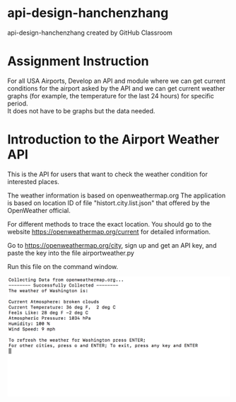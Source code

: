 # api-design-hanchenzhang
api-design-hanchenzhang created by GitHub Classroom

# Assignment Instruction
For all USA Airports, Develop an API and module where we can get current conditions for the airport 
asked by the API and we can get current weather graphs (for example, the temperature for the last 24 hours) for specific period.  
It does not have to be graphs but the data needed.

# Introduction to the Airport Weather API
This is the API for users that want to check the weather condition for interested places.

The weather information is based on openweathermap.org The application is based on location ID of file "histort.city.list.json" that offered by the OpenWeather official.

For different methods to trace the exact location. You should go to the website https://openweathermap.org/current for detailed information.

Go to https://openweathermap.org/city, sign up and get an API key, and paste the key into the file airportweather.py

Run this file on the command window.

![](./api%20result.png)
